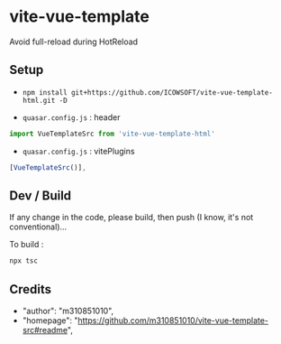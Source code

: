 # vite-vue-template

Avoid full-reload during HotReload

## Setup
 * `npm install git+https://github.com/ICOWSOFT/vite-vue-template-html.git -D`

 * `quasar.config.js` : header

```js
import VueTemplateSrc from 'vite-vue-template-html'
```

* `quasar.config.js` : vitePlugins

```js
​[VueTemplateSrc()],
```

## Dev / Build

If any change in the code, please build, then push (I know, it's not conventional)...

To build :
```bash
npx tsc
```

## Credits

 * "author": "m310851010",
 * "homepage": "https://github.com/m310851010/vite-vue-template-src#readme",